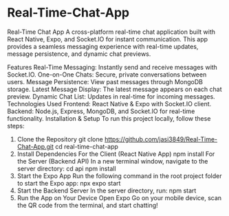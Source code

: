 # Real-Time-Chat-App
Real-Time Chat App
A cross-platform real-time chat application built with React Native, Expo, and Socket.IO for instant communication. This app provides a seamless messaging experience with real-time updates, message persistence, and dynamic chat previews.

Features
Real-Time Messaging: Instantly send and receive messages with Socket.IO.
One-on-One Chats: Secure, private conversations between users.
Message Persistence: View past messages through MongoDB storage.
Latest Message Display: The latest message appears on each chat preview.
Dynamic Chat List: Updates in real-time for incoming messages.
Technologies Used
Frontend: React Native & Expo with Socket.IO client.
Backend: Node.js, Express, MongoDB, and Socket.IO for real-time functionality.
Installation & Setup
To run this project locally, follow these steps:

1. Clone the Repository
git clone https://github.com/jasi3849/Real-Time-Chat-App.git
cd real-time-chat-app
2. Install Dependencies
For the Client (React Native App)
npm install
For the Server (Backend API)
In a new terminal window, navigate to the server directory:
cd api
npm install
3. Start the Expo App
Run the following command in the root project folder to start the Expo app:
npx expo start
4. Start the Backend Server
In the server directory, run:
npm start
5. Run the App on Your Device
Open Expo Go on your mobile device, scan the QR code from the terminal, and start chatting!
